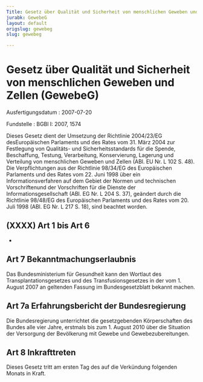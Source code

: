 ```yaml
---
Title: Gesetz über Qualität und Sicherheit von menschlichen Geweben und Zellen
jurabk: GewebeG
layout: default
origslug: gewebeg
slug: gewebeg

---
```


# Gesetz über Qualität und Sicherheit von menschlichen Geweben und Zellen (GewebeG)

Ausfertigungsdatum
:   2007-07-20

Fundstelle
:   BGBl I: 2007, 1574

Dieses Gesetz dient der Umsetzung der Richtlinie 2004/23/EG
desEuropäischen Parlaments und des Rates vom 31. März 2004 zur
Festlegung von Qualitäts- und Sicherheitsstandards für die Spende,
Beschaffung, Testung, Verarbeitung, Konservierung, Lagerung und
Verteilung von menschlichen Geweben und Zellen (ABl. EU Nr. L 102 S.
48). Die Verpflichtungen aus der Richtlinie 98/34/EG des Europäischen
Parlaments und des Rates vom 22. Juni 1998 über ein
Informationsverfahren auf dem Gebiet der Normen und technischen
Vorschriftenund der Vorschriften für die Dienste der
Informationsgesellschaft (ABl. EG Nr. L 204 S. 37), geändert durch die
Richtlinie 98/48/EG des Europäischen Parlaments und des Rates vom 20.
Juli 1998 (ABl. EG Nr. L 217 S. 18), sind beachtet worden.


## (XXXX) Art 1 bis Art 6

-


## Art 7 Bekanntmachungserlaubnis

Das Bundesministerium für Gesundheit kann den Wortlaut des
Transplantationsgesetzes und des Transfusionsgesetzes in der vom 1.
August 2007 an geltenden Fassung im Bundesgesetzblatt bekannt machen.


## Art 7a Erfahrungsbericht der Bundesregierung

Die Bundesregierung unterrichtet die gesetzgebenden Körperschaften des
Bundes alle vier Jahre, erstmals bis zum 1. August 2010 über die
Situation der Versorgung der Bevölkerung mit Gewebe und
Gewebezubereitungen.


## Art 8 Inkrafttreten

Dieses Gesetz tritt am ersten Tag des auf die Verkündung folgenden
Monats in Kraft.

